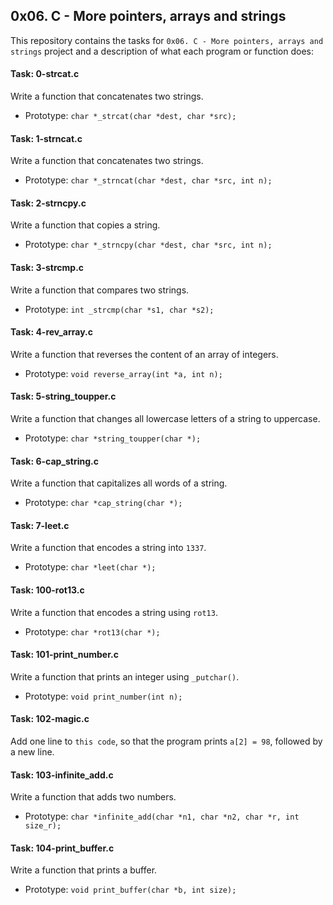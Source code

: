 ## 0x06. C - More pointers, arrays and strings

This repository contains the tasks for `0x06. C - More pointers, arrays and strings` project and a description of what each program or function does:

#### Task: 0-strcat.c
Write a function that concatenates two strings.
* Prototype: `char *_strcat(char *dest, char *src);`

#### Task: 1-strncat.c
Write a function that concatenates two strings.
* Prototype: `char *_strncat(char *dest, char *src, int n);`

#### Task: 2-strncpy.c
Write a function that copies a string.
* Prototype: `char *_strncpy(char *dest, char *src, int n);`

#### Task: 3-strcmp.c
Write a function that compares two strings.
* Prototype: `int _strcmp(char *s1, char *s2);`

#### Task: 4-rev_array.c
Write a function that reverses the content of an array of integers.
* Prototype: `void reverse_array(int *a, int n);`

#### Task: 5-string_toupper.c
Write a function that changes all lowercase letters of a string to uppercase.
* Prototype: `char *string_toupper(char *);`

#### Task: 6-cap_string.c
Write a function that capitalizes all words of a string.
* Prototype: `char *cap_string(char *);`

#### Task: 7-leet.c
Write a function that encodes a string into `1337`.
* Prototype: `char *leet(char *);`

#### Task: 100-rot13.c
Write a function that encodes a string using `rot13`.
* Prototype: `char *rot13(char *);`

#### Task: 101-print_number.c
Write a function that prints an integer using `_putchar()`.
* Prototype: `void print_number(int n);`

#### Task: 102-magic.c
Add one line to `this code`, so that the program prints `a[2] = 98`, followed by a new line.

#### Task: 103-infinite_add.c
Write a function that adds two numbers.
* Prototype: `char *infinite_add(char *n1, char *n2, char *r, int size_r);`

#### Task: 104-print_buffer.c
Write a function that prints a buffer.
* Prototype: `void print_buffer(char *b, int size);`



